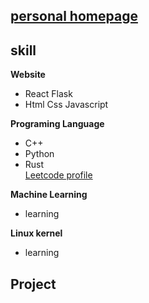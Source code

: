 ## [personal homepage](https://tomatokillerotk.github.io/)


## skill

**Website**  
* React Flask  
* Html Css Javascript  

**Programing Language**  
* C++  
* Python  
* Rust  
[Leetcode profile](https://leetcode.com/tomatokillerotk/)  

**Machine Learning**  
* learning  

**Linux kernel**  
* learning 

## Project 

